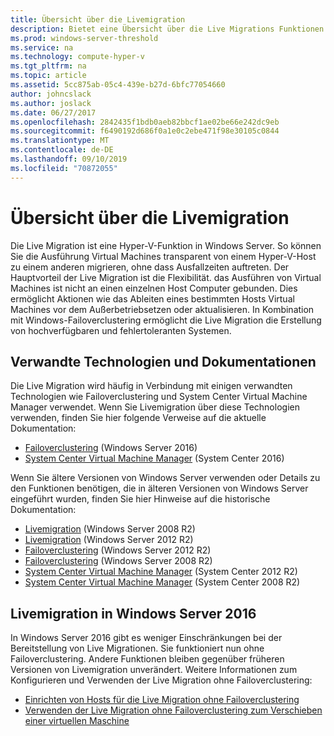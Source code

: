 ```yaml
---
title: Übersicht über die Livemigration
description: Bietet eine Übersicht über die Live Migrations Funktionen in Windows Server 2016.
ms.prod: windows-server-threshold
ms.service: na
ms.technology: compute-hyper-v
ms.tgt_pltfrm: na
ms.topic: article
ms.assetid: 5cc875ab-05c4-439e-b27d-6bfc77054660
author: johncslack
ms.author: joslack
ms.date: 06/27/2017
ms.openlocfilehash: 2842435f1bdb0aeb82bbcf1ae02be66e242dc9eb
ms.sourcegitcommit: f6490192d686f0a1e0c2ebe471f98e30105c0844
ms.translationtype: MT
ms.contentlocale: de-DE
ms.lasthandoff: 09/10/2019
ms.locfileid: "70872055"
---
```

# <a name="live-migration-overview"></a>Übersicht über die Livemigration

Die Live Migration ist eine Hyper-V-Funktion in Windows Server.  So können Sie die Ausführung Virtual Machines transparent von einem Hyper-V-Host zu einem anderen migrieren, ohne dass Ausfallzeiten auftreten.  Der Hauptvorteil der Live Migration ist die Flexibilität. das Ausführen von Virtual Machines ist nicht an einen einzelnen Host Computer gebunden.  Dies ermöglicht Aktionen wie das Ableiten eines bestimmten Hosts Virtual Machines vor dem Außerbetriebsetzen oder aktualisieren.  In Kombination mit Windows-Failoverclustering ermöglicht die Live Migration die Erstellung von hochverfügbaren und fehlertoleranten Systemen. 

## <a name="related-technologies-and-documentation"></a>Verwandte Technologien und Dokumentationen

Die Live Migration wird häufig in Verbindung mit einigen verwandten Technologien wie Failoverclustering und System Center Virtual Machine Manager verwendet.  Wenn Sie Livemigration über diese Technologien verwenden, finden Sie hier folgende Verweise auf die aktuelle Dokumentation:
* [Failoverclustering](../../../failover-clustering/failover-clustering-overview.md) (Windows Server 2016) 
* [System Center Virtual Machine Manager](https://docs.microsoft.com/system-center/vmm/) (System Center 2016) 

Wenn Sie ältere Versionen von Windows Server verwenden oder Details zu den Funktionen benötigen, die in älteren Versionen von Windows Server eingeführt wurden, finden Sie hier Hinweise auf die historische Dokumentation: 
* [Livemigration](https://technet.microsoft.com/library/ee815293(v=ws.10).aspx) (Windows Server 2008 R2)  
* [Livemigration](https://technet.microsoft.com/library/hh831435(v=ws.11).aspx) (Windows Server 2012 R2) 
* [Failoverclustering](https://technet.microsoft.com/library/hh831579(v=ws.11).aspx) (Windows Server 2012 R2)
* [Failoverclustering](https://technet.microsoft.com/library/ff182338(v=ws.10).aspx) (Windows Server 2008 R2)
* [System Center Virtual Machine Manager](https://technet.microsoft.com/library/gg610610.aspx) (System Center 2012 R2)
* [System Center Virtual Machine Manager](https://technet.microsoft.com/library/cc917964.aspx) (System Center 2008 R2)

## <a name="live-migration-in-windows-server-2016"></a>Livemigration in Windows Server 2016

In Windows Server 2016 gibt es weniger Einschränkungen bei der Bereitstellung von Live Migrationen.  Sie funktioniert nun ohne Failoverclustering.  Andere Funktionen bleiben gegenüber früheren Versionen von Livemigration unverändert.  Weitere Informationen zum Konfigurieren und Verwenden der Live Migration ohne Failoverclustering: 
* [Einrichten von Hosts für die Live Migration ohne Failoverclustering](../deploy/set-up-hosts-for-live-migration-without-failover-clustering.md)
* [Verwenden der Live Migration ohne Failoverclustering zum Verschieben einer virtuellen Maschine](use-live-migration-without-failover-clustering-to-move-a-virtual-machine.md)